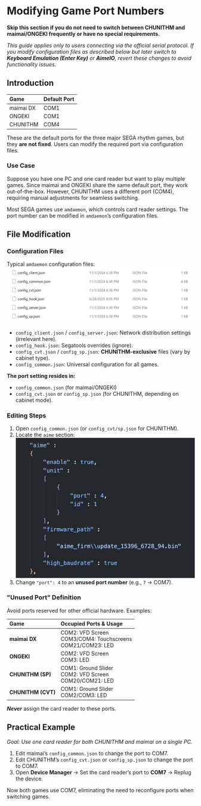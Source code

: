 
# Modifying Game Port Numbers  

**Skip this section if you do not need to switch between CHUNITHM and maimai/ONGEKI frequently or have no special requirements.**  

*This guide applies only to users connecting via the official serial protocol. If you modify configuration files as described below but later switch to **Keyboard Emulation (Enter Key)** or **AimeIO**, revert these changes to avoid functionality issues.*  

## Introduction  
| Game       | Default Port |  
| :--------- | :----------- |  
| maimai DX  | COM1         |  
| ONGEKI     | COM1         |  
| CHUNITHM   | COM4         |  

These are the default ports for the three major SEGA rhythm games, but they **are not fixed**. Users can modify the required port via configuration files.  

### Use Case  
Suppose you have one PC and one card reader but want to play multiple games. Since maimai and ONGEKI share the same default port, they work out-of-the-box. However, CHUNITHM uses a different port (COM4), requiring manual adjustments for seamless switching.  

Most SEGA games use `amdaemon`, which controls card reader settings. The port number can be modified in `amdaemon`’s configuration files.  

## File Modification  
### Configuration Files  
Typical `amdaemon` configuration files:  
![amdcfg](assets/amdaemon_cfg.png)  

- `config_client.json` / `config_server.json`: Network distribution settings (irrelevant here).  
- `config_hook.json`: Segatools overrides (ignore).  
- `config_cvt.json` / `config_sp.json`: **CHUNITHM-exclusive** files (vary by cabinet type).  
- `config_common.json`: Universal configuration for all games.  

**The port setting resides in:**  
- `config_common.json` (for maimai/ONGEKI)  
- `config_cvt.json` or `config_sp.json` (for CHUNITHM, depending on cabinet mode).  

### Editing Steps  
1. Open `config_common.json` (or `config_cvt/sp.json` for CHUNITHM).  
2. Locate the `aime` section:  
   ![amdcfg2](assets/amdaemon_cfg2.png)  
3. Change `"port": 4` to an **unused port number** (e.g., `7` → COM7).  

### "Unused Port" Definition  
Avoid ports reserved for other official hardware. Examples:  

| Game              | Occupied Ports & Usage                      |  
| :---------------- | :------------------------------------------ |  
| **maimai DX**     | COM2: VFD Screen<br>COM3/COM4: Touchscreens<br>COM21/COM23: LED |  
| **ONGEKI**        | COM2: VFD Screen<br>COM3: LED       |  
| **CHUNITHM (SP)** | COM1: Ground Slider<br>COM2: VFD Screen<br>COM20/COM21: LED |  
| **CHUNITHM (CVT)**| COM1: Ground Slider<br>COM2/COM3: LED |  

***Never*** assign the card reader to these ports.  

## Practical Example  
*Goal: Use one card reader for both CHUNITHM and maimai on a single PC.*  
1. Edit maimai’s `config_common.json` to change the port to COM7. 
2. Edit CHUNITHM’s `config_cvt.json` or `config_sp.json` to change the port to COM7. 
3. Open **Device Manager** → Set the card reader’s port to **COM7** → Replug the device.  

Now both games use COM7, eliminating the need to reconfigure ports when switching games.
